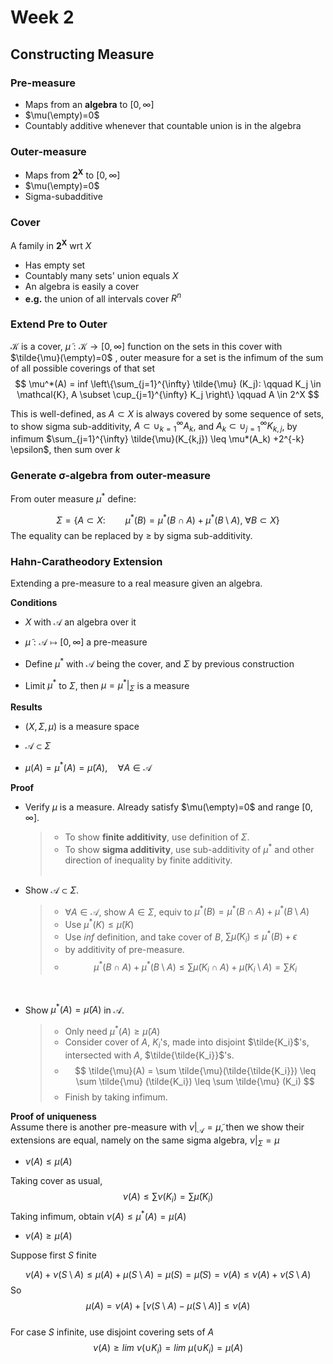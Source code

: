 # **Week 2**

## **Constructing Measure**

### **Pre-measure**
- Maps from an **algebra** to $[0,\infty]$
- $\mu(\empty)=0$
- Countably additive whenever that countable union is in the algebra

### **Outer-measure**
- Maps from $\mathbf{2^X}$ to $[0,\infty]$
- $\mu(\empty)=0$
- Sigma-subadditive
### **Cover**
A family in $\mathbf{2^X}$ wrt $X$
- Has empty set
- Countably many sets' union equals $X$
- An algebra is easily a cover
- **e.g.** the union of all intervals cover $R^n$
### **Extend Pre to Outer**
$\mathcal{K}$ is a cover, $\tilde{\mu}: \mathcal{K} \rightarrow [0, \infty]$ function on the sets in this cover with $\tilde{\mu}(\empty)=0$ , outer measure for a set is the infimum of the sum of all possible coverings of that set
$$
\mu^*(A) = inf \left\{\sum_{j=1}^{\infty} \tilde{\mu} (K_j): \qquad  K_j \in \mathcal{K}, A \subset \cup_{j=1}^{\infty} K_j \right\}
\qquad
A \in 2^X
$$  

This is well-defined, as $A \subset X$ is always covered by some sequence of sets, to show sigma sub-additivity, $A \subset \cup_{k=1}^{\infty} A_k$, and $A_k \subset \cup_{j=1}^{\infty} K_{k,j}$, by infimum $\sum_{j=1}^{\infty} \tilde{\mu}(K_{k,j}) \leq \mu*(A_k) +2^{-k} \epsilon$, then sum over $k$
### **Generate $\mathbf{\sigma}$-algebra from outer-measure**
From outer measure $\mu^*$ define:  

$$
\Sigma = \left\{A \subset X: \qquad \mu^*(B)=\mu^*(B \cap A)+\mu^*(B\setminus A), \ \forall B \subset X\right\}
$$
The equality can be replaced by $\geq$ by sigma sub-additivity.  


### **Hahn-Caratheodory Extension**
Extending a pre-measure to a real measure given an algebra.  

**Conditions**
- $X$ with $\mathcal{A}$ an algebra over it

- $\tilde{\mu}: \mathcal{A} \mapsto [0,\infty]$ a pre-measure

- Define $\mu^*$ with $\mathcal{A}$ being the cover, and $\Sigma$ by previous construction

- Limit $\mu^*$ to $\Sigma$, then $\mu = \mu^* |_{\Sigma}$ is a measure

**Results**
- $(X, \Sigma, \mu)$ is a measure space

- $\mathcal{A} \subset \Sigma$

- $\mu(A) = \mu^*(A) = \tilde{\mu}(A), \quad \forall A \in \mathcal{A}$
  
**Proof**  

- Verify $\mu$ is a measure. Already satisfy $\mu(\empty)=0$ and range $[0,\infty]$. 
  >- To show **finite additivity**, use definition of $\Sigma$. 
  >- To show **sigma additivity**, use sub-additivity of $\mu^*$ and other direction of inequality by finite additivity.  
&nbsp;  
- Show $\mathcal{A} \subset \Sigma$.  
  >- $\forall A \in \mathcal{A}$, show $A \in \Sigma$, equiv to $\mu^*(B)=\mu^*(B \cap A)+\mu^*(B\setminus A)$
  >- Use $\mu^*(K) \leq \tilde{\mu}(K)$
  >- Use $inf$ definition, and take cover of $B$, $\sum \tilde{\mu} (K_i) \leq \mu^*(B)+\epsilon$
  >- by additivity of pre-measure.
  >- $$
  \mu^*(B \cap A)+\mu^*(B\setminus A) \leq \sum \tilde{\mu} (K_i \cap A)+\tilde{\mu} (K_i \setminus A)=\sum K_i
  $$

&nbsp;  

- Show $\mu^*(A) = \tilde{\mu}(A)$ in $\mathcal{A}$.
  >- Only need $\mu^*(A) \geq \tilde{\mu}(A)$
  >- Consider cover of $A$, $K_i$'s, made into disjoint $\tilde{K_i}$'s, intersected with $A$, $\tilde{\tilde{K_i}}$'s. 
  >- $$
   \tilde{\mu}(A) = \sum \tilde{\mu}(\tilde{\tilde{K_i}}) \leq \sum \tilde{\mu} (\tilde{K_i}) \leq \sum \tilde{\mu} (K_i)
   $$
  >- Finish by taking infimum.

**Proof of uniqueness**  
Assume there is another pre-measure with $\nu |_\mathcal{A}=\tilde{\mu}$, then we show their extensions are equal, namely on the same sigma algebra, $\nu |_\Sigma = \mu$

- $\nu (A)\leq \mu (A)$  

Taking cover as usual, 
$$
\nu(A) \leq \sum \nu (K_i) =\sum \tilde{\mu}(K_i)
$$
Taking infimum, obtain $\nu(A) \leq \mu^*(A) = \mu (A)$  

- $\nu (A)\geq \mu (A)$  

Suppose first $S$ finite  

$$
\nu(A)+\nu(S\setminus A) \leq \mu(A) + \mu(S\setminus A) = \mu(S)=\tilde{\mu}(S)=\nu(A) \leq \nu(A)+\nu(S\setminus A)
$$
So 
$$
\mu(A) = \nu(A)+[\nu(S\setminus A)-\mu(S\setminus A)] \leq \nu(A)
$$  
For case $S$ infinite, use disjoint covering sets of $A$  
$$
\nu(A) \geq lim \ \nu(\cup K_i) = lim \ \mu(\cup K_i)
=\mu(A)$$